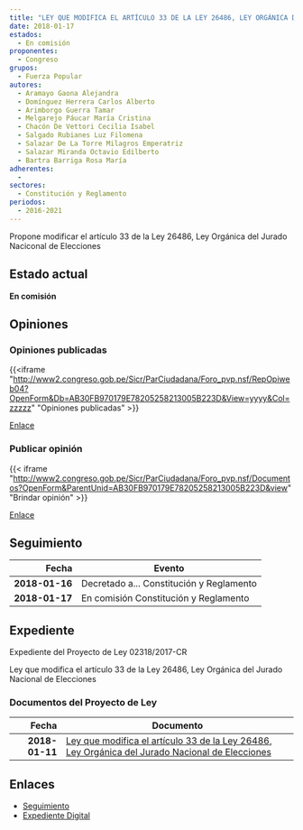 ```yaml
---
title: "LEY QUE MODIFICA EL ARTÍCULO 33 DE LA LEY 26486, LEY ORGÁNICA DEL JURADO NACIONAL DE ELECCIONES"
date: 2018-01-17
estados: 
  - En comisión
proponentes: 
  - Congreso
grupos: 
  - Fuerza Popular
autores: 
  - Aramayo Gaona Alejandra
  - Domínguez Herrera Carlos Alberto
  - Arimborgo Guerra Tamar
  - Melgarejo Páucar María Cristina
  - Chacón De Vettori Cecilia Isabel
  - Salgado Rubianes Luz Filomena
  - Salazar De La Torre Milagros Emperatriz
  - Salazar Miranda Octavio Edilberto
  - Bartra Barriga Rosa María
adherentes: 
  - 
sectores: 
  - Constitución y Reglamento
periodos: 
  - 2016-2021
---
```


Propone modificar el artículo 33 de la Ley 26486, Ley Orgánica del Jurado Naciconal de Elecciones


## Estado actual

**En comisión**

## Opiniones

### Opiniones publicadas

{{<iframe "http://www2.congreso.gob.pe/Sicr/ParCiudadana/Foro_pvp.nsf/RepOpiweb04?OpenForm&Db=AB30FB970179E78205258213005B223D&View=yyyy&Col=zzzzz" "Opiniones publicadas" >}}

[Enlace](http://www2.congreso.gob.pe/Sicr/ParCiudadana/Foro_pvp.nsf/RepOpiweb04?OpenForm&Db=AB30FB970179E78205258213005B223D&View=yyyy&Col=zzzzz)
### Publicar opinión

{{< iframe "http://www2.congreso.gob.pe/Sicr/ParCiudadana/Foro_pvp.nsf/Documentos?OpenForm&ParentUnid=AB30FB970179E78205258213005B223D&view" "Brindar opinión" >}}

[Enlace](http://www2.congreso.gob.pe/Sicr/ParCiudadana/Foro_pvp.nsf/Documentos?OpenForm&ParentUnid=AB30FB970179E78205258213005B223D&view)

## Seguimiento

| Fecha | Evento |
|------:|--------|
| **2018-01-16** | Decretado a... Constitución y Reglamento|
| **2018-01-17** | En comisión Constitución y Reglamento|


## Expediente

Expediente del Proyecto de Ley 02318/2017-CR

Ley que modifica el artículo 33 de la Ley 26486, Ley Orgánica del Jurado Nacional de Elecciones


### Documentos del Proyecto de Ley

| Fecha | Documento |
|------:|--------|
| **2018-01-11** | [Ley que modifica el artículo 33 de la Ley 26486, Ley Orgánica del Jurado Nacional de Elecciones](http://www.leyes.congreso.gob.pe/Documentos/2016_2021/Proyectos_de_Ley_y_de_Resoluciones_Legislativas/PL0231820180111.pdf) |

## Enlaces 

- [Seguimiento](http://www2.congreso.gob.pe/Sicr/TraDocEstProc/CLProLey2016.nsf/f7fff46988ca05b1052578e100829cc7/c8333669db52bcf305258213005d5733?OpenDocument)
- [Expediente Digital](http://www2.congreso.gob.pe/Sicr/TraDocEstProc/CLProLey2016.nsf/f7fff46988ca05b1052578e100829cc7/c8333669db52bcf305258213005d5733?OpenDocument&Click=05257FB7005EB655.eb71d0cf91d8294e05256cdf006b5706/$Body/0.1C6C)
